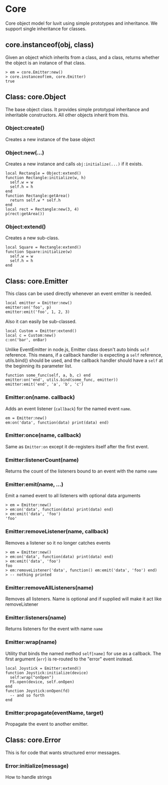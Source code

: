 # Core

Core object model for luvit using simple prototypes and inheritance. We support single inheritance for classes.

## core.instanceof(obj, class)

Given an object which inherits from a class, and a class, returns whether the object is an instance of that class.

```
> em = core.Emitter:new()
> core.instanceof(em, core.Emitter)
true
```

## Class: core.Object

The base object class. It provides simple prototypal inheritance and inheritable constructors. 
All other objects inherit from this.

### Object:create()

Creates a new instance of the base object

### Object:new(...)

Creates a new instance and calls `obj:initialize(...)` if it exists.
```
local Rectangle = Object:extend()
function Rectangle:initialize(w, h)
  self.w = w
  self.h = h
end
function Rectangle:getArea()
  return self.w * self.h
end
local rect = Rectangle:new(3, 4)
p(rect:getArea())
```

### Object:extend()

Creates a new sub-class.

```
local Square = Rectangle:extend()
function Square:initialize(w)
  self.w = w
  self.h = h
end
```

## Class: core.Emitter

This class can be used directly whenever an event emitter is needed.
```
local emitter = Emitter:new()
emitter:on('foo', p)
emitter:emit('foo', 1, 2, 3)
```
Also it can easily be sub-classed.
```
local Custom = Emitter:extend()
local c = Custom:new()
c:on('bar', onBar)
```
Unlike EventEmitter in node.js, Emitter class doesn't auto binds `self`
reference. This means, if a callback handler is expecting a `self` reference,
utils.bind() should be used, and the callback handler should have a `self` at
the beginning its parameter list.
```
function some_func(self, a, b, c) end
emitter:on('end', utils.bind(some_func, emitter))
emitter:emit('end', 'a', 'b', 'c')
```

### Emitter:on(name. callback)

Adds an event listener (`callback`) for the named event `name`.

```
em = Emitter:new()
em:on('data', function(data) print(data) end)
```

### Emitter:once(name, callback)

Same as `Emitter:on` except it de-registers itself after the first event.

### Emitter:listenerCount(name)

Returns the count of the listeners bound to an event with the name `name`

### Emitter:emit(name, ...)

Emit a named event to all listeners with optional data arguments

```
> em = Emitter:new()
> em:on('data', function(data) print(data) end)
> em:emit('data', 'foo')
'foo'
```

### Emitter:removeListener(name, callback)

Removes a listener so it no longer catches events

```
> em = Emitter:new()
> em:on('data', function(data) print(data) end)
> em:emit('data', 'foo')
foo
> em:removeListener('data', function() em:emit('data', 'foo') end)
> -- nothing printed
```

### Emitter:removeAllListeners(name)

Removes all listeners. Name is optional and if supplied will make it act like removeListener

### Emitter:listeners(name)

Returns listeners for the event with name `name`

### Emitter:wrap(name)

Utility that binds the named method `self[name]` for use as a callback.  The
first argument (`err`) is re-routed to the "error" event instead.


    local Joystick = Emitter:extend()
    function Joystick:initialize(device)
      self:wrap("onOpen")
      FS.open(device, self.onOpen)
    end
    function Joystick:onOpen(fd)
      -- and so forth
    end
    
### Emitter:propagate(eventName, target)

Propagate the event to another emitter.

## Class: core.Error

This is for code that wants structured error messages.

### Error:initialize(message)

How to handle strings
